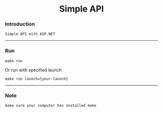 <h1 align="center">Simple API</h1>

### Introduction
    Simple API with ASP.NET

---
### Run
```shell
make run
```

Or run with specified launch
```shell
make run launch={your-launch}
```

---
### Note
    make sure your computer has installed make
